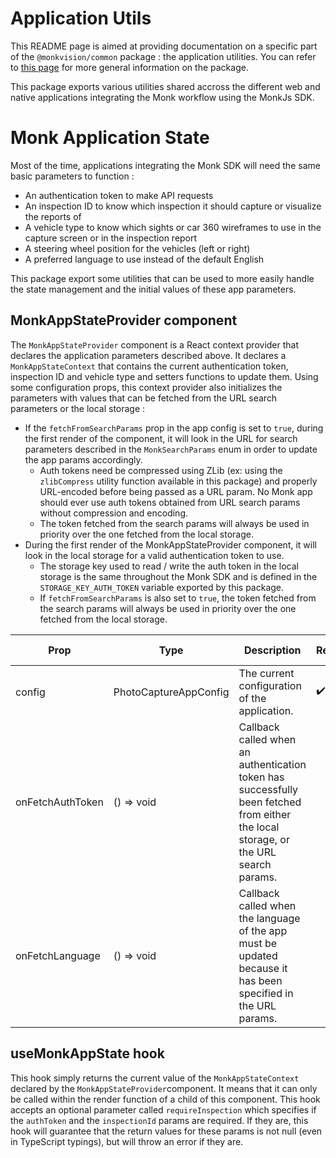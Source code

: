 # Application Utils
This README page is aimed at providing documentation on a specific part of the `@monkvision/common` package : the
application utilities. You can refer to [this page](README.md) for more general information on the package.

This package exports various utilities shared accross the different web and native applications integrating the Monk
workflow using the MonkJs SDK.

# Monk Application State
Most of the time, applications integrating the Monk SDK will need the same basic parameters to function :
- An authentication token to make API requests
- An inspection ID to know which inspection it should capture or visualize the reports of
- A vehicle type to know which sights or car 360 wireframes to use in the capture screen or in the inspection report
- A steering wheel position for the vehicles (left or right)
- A preferred language to use instead of the default English

This package export some utilities that can be used to more easily handle the state management and the initial values of
these app parameters.

## MonkAppStateProvider component
The `MonkAppStateProvider` component is a React context provider that declares the application parameters described
above. It declares a `MonkAppStateContext` that contains the current authentication token, inspection ID and vehicle
type and setters functions to update them. Using some configuration props, this context provider also initializes the
parameters with values that can be fetched from the URL search parameters or the local storage :

- If the `fetchFromSearchParams` prop in the app config is set to `true`, during the first render of the component, it
  will look in the URL for search parameters described in the `MonkSearchParams` enum in order to update the app params
  accordingly.
  - Auth tokens need be compressed using ZLib (ex: using the `zlibCompress` utility function available in this
    package) and properly URL-encoded before being passed as a URL param. No Monk app should ever use auth tokens
    obtained from URL search params without compression and encoding.
  - The token fetched from the search params will always be used in priority over the one fetched from the local
    storage.
- During the first render of the MonkAppStateProvider component, it will look in the local storage for a valid
  authentication token to use.
  - The storage key used to read / write the auth token in the local storage is the same throughout the Monk SDK and
    is defined in the `STORAGE_KEY_AUTH_TOKEN` variable exported by this package.
  - If `fetchFromSearchParams` is also set to `true`, the token fetched from the search params will always be
    used in priority over the one fetched from the local storage.

| Prop             | Type                  | Description                                                                                                                         | Required | Default Value |
|------------------|-----------------------|-------------------------------------------------------------------------------------------------------------------------------------|----------|---------------|
| config           | PhotoCaptureAppConfig | The current configuration of the application.                                                                                       | ✔️       |               |
| onFetchAuthToken | () => void            | Callback called when an authentication token has successfully been fetched from either the local storage, or the URL search params. |          |               |
| onFetchLanguage  | () => void            | Callback called when the language of the app must be updated because it has been specified in the URL params.                       |          |               |

## useMonkAppState hook
This hook simply returns the current value of the `MonkAppStateContext` declared by the `MonkAppStateProvider`component.
It means that it can only be called within the render function of a child of this component. This hook accepts an
optional parameter called `requireInspection` which specifies if the `authToken` and the `inspectionId` params are
required. If they are, this hook will guarantee that the return values for these params is not null (even in TypeScript
typings), but will throw an error if they are.

